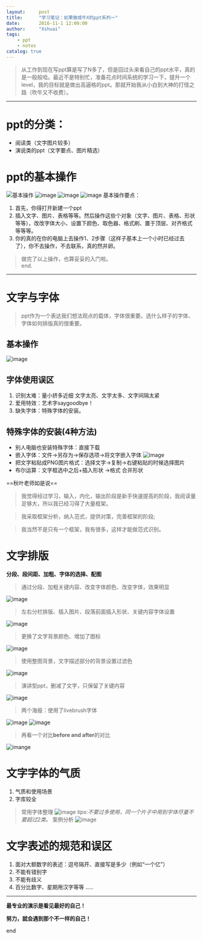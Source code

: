 ```yaml
---
layout:     post
title:      "学习笔记：如果做成牛X的ppt系列一"
date:       2016-11-1 12:00:00
author:     "Xshuai"
tags:
    - ppt
    - notes
catalog: true
---
```


> 从工作到现在写ppt算是写了N多了，但是回过头来看自己的ppt水平，真的是一般般哈。最近不是特别忙，准备花点时间系统的学习一下，提升一个level，我的目标就是做出高逼格的ppt。那就开始我从小白到大神的打怪之路（吹牛又不收费）。

---

# ppt的分类：
- 阅读类（文字图片较多）
- 演说类的ppt（文字要点、图片精选）

# ppt的基本操作
![基本操作](http://ogm342j76.bkt.clouddn.com/image/ppt/20161115/ppt1.png)
![image](http://ogm342j76.bkt.clouddn.com/image/ppt/20161115/ppt2.png)
![image](http://ogm342j76.bkt.clouddn.com/image/ppt/20161115/ppt3.png)
![image](http://ogm342j76.bkt.clouddn.com/image/ppt/20161115/ppt4.png)
基本操作要点：
1. 首先，你得打开新建一个ppt
2. 插入文字、图片、表格等等。然后操作这些个对象（文字、图片、表格、形状等等），改改字体大小、设置下颜色、取色器、格式刷、置于顶层、对齐格式等等等。
3. 你的真的在你的电脑上去操作1、2步骤（这样子基本上一个小时已经过去了），你不去操作，不去联系，真的然并卵。
> 做完了以上操作，也算妥妥的入门啦。  
end.
---

# 文字与字体
> ppt作为一个表达我们想法观点的载体，字体很重要。选什么样子的字体、字体如何排版真的很重要。

## 基本操作
![image](http://ogm342j76.bkt.clouddn.com/image/ppt/20161115/ppt5.png)

## 字体使用误区
1. 识别太难：量小挤多近细 文字太亮、文字太多、文字间隔太紧
2. 爱用特效：艺术字saygoodbye！
3. 缺失字体：特殊字体的安装。

## 特殊字体的安装(4种方法)
- 别人电脑也安装特殊字体：直接下载
- 嵌入字体：文件->另存为->保存选项->将文字嵌入字体
![image](http://ogm342j76.bkt.clouddn.com/image/ppt/20161115/ppt6.png)
- 把文字粘贴成PNG图片格式：选择文字->复制->右键粘贴的时候选择图片
- 布尔运算：文字框选中之后+插入形状 ->格式 合并形状

==秋叶老师如是说==
> 我觉得经过学习，输入，内化，输出阶段是新手快速提高的阶段，我阅读量足够大，所以我已经习得了大量框架。

> 我采取框架分析，纳入范式，提供对策，完善框架的阶段;

>  我当然不是只有一个框架，我有很多，这样才能做范式识别。

# 文字排版
**分段、段间距、加粗、字体的选择、配图**

> 通过分段、加粗关键内容、改变字体颜色、改变字体，效果明显

![image](http://ogm342j76.bkt.clouddn.com/image/ppt/20161115/ppt7.png)

> 左右分栏排版、插入图片、段落前面插入形状、关键内容字体设置

![image](http://ogm342j76.bkt.clouddn.com/image/ppt/20161115/ppt8.png)

> 更换了文字背景颜色、增加了图标

![image](http://ogm342j76.bkt.clouddn.com/image/ppt/20161115/ppt9.png)

> 使用整图背景，文字描述部分的背景设置过滤色

![image](http://ogm342j76.bkt.clouddn.com/image/ppt/20161115/ppt10.png)

> 演讲型ppt，删减了文字，只保留了关键内容

![image](http://ogm342j76.bkt.clouddn.com/image/ppt/20161115/ppt11.png)

> 两个海报：使用了livebrush字体

![image](http://ogm342j76.bkt.clouddn.com/image/ppt/20161115/ppt12.png)
![image](http://ogm342j76.bkt.clouddn.com/image/ppt/20161115/ppt13.png)

> 再看一个对比**before and after**的对比

![imange](http://ogm342j76.bkt.clouddn.com/image/ppt/20161115/ppt14.png)

# 文字字体的气质
1. 气质和使用场景
2. 字库较全
> 常用字体整理
![image](http://ogm342j76.bkt.clouddn.com/image/ppt/20161115/ppt15.png)
*tips:不要过多使用，同一个片子中用到字体尽量不要超过2类。*
> 案例分析
![image](http://ogm342j76.bkt.clouddn.com/image/ppt/20161115/ppt16.png)

# 文字表述的规范和误区
1. 面对大额数字的表述：逗号隔开、直接写是多少（例如“一个亿”）
2. 不能有错别字
3. 不能有歧义
4. 百分比数字、星期用汉字等等
.....

---
**最专业的演示是看见最好的自己！**

**努力，就会遇到那个不一样的自己！**

end